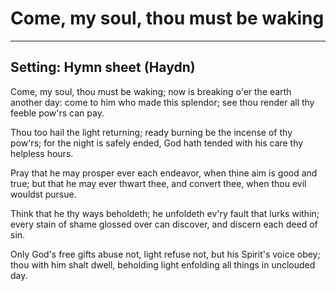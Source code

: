# Come, my soul, thou must be waking

***

## Setting: Hymn sheet (Haydn)

Come, my soul, thou must be waking;
now is breaking o'er the earth another day:
come to him who made this splendor;
see thou render all thy feeble pow'rs can pay.

Thou too hail the light returning;
ready burning be the incense of thy pow'rs;
for the night is safely ended,
God hath tended with his care thy helpless hours.

Pray that he may prosper ever
each endeavor, when thine aim is good and true;
but that he may ever thwart thee,
and convert thee, when thou evil wouldst pursue.

Think that he thy ways beholdeth;
he unfoldeth ev'ry fault that lurks within;
every stain of shame glossed over
can discover, and discern each deed of sin.

Only God's free gifts abuse not,
light refuse not, but his Spirit's voice obey;
thou with him shalt dwell, beholding
light enfolding all things in unclouded day.